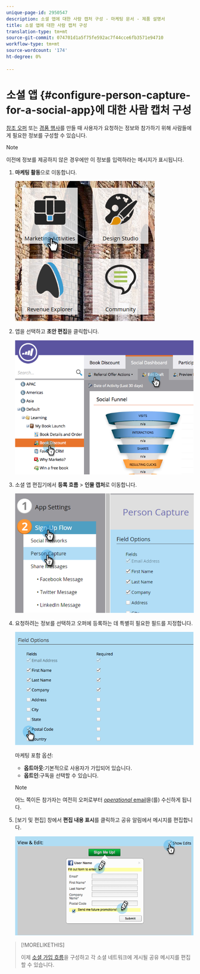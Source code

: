 ```yaml
---
unique-page-id: 2950547
description: 소셜 앱에 대한 사람 캡처 구성 - 마케팅 문서 - 제품 설명서
title: 소셜 앱에 대한 사람 캡처 구성
translation-type: tm+mt
source-git-commit: 074701d1a5f75fe592ac7f44cce6fb3571e94710
workflow-type: tm+mt
source-wordcount: '174'
ht-degree: 0%

---
```



# 소셜 앱 {#configure-person-capture-for-a-social-app}에 대한 사람 캡처 구성

[참조 오퍼](/help/marketo/product-docs/demand-generation/social/referral-offers/create-a-referral-offer.md) 또는 [경품 행사](/help/marketo/product-docs/demand-generation/social/sweepstakes/create-sweepstakes.md)를 만들 때 사용자가 요청하는 정보와 참가하기 위해 사람들에게 필요한 정보를 구성할 수 있습니다.

>[!NOTE]
>
>이전에 정보를 제공하지 않은 경우에만 이 정보를 입력하라는 메시지가 표시됩니다.

1. **마케팅 활동**&#x200B;으로 이동합니다.

   ![](assets/ma-2.png)

1. 앱을 선택하고 **초안 편집**&#x200B;을 클릭합니다.

   ![](assets/image2014-9-22-10-3a57-3a57.png)

1. 소셜 앱 편집기에서 **등록 흐름** > **인물 캡처**&#x200B;로 이동합니다.

   ![](assets/three-1.png)

1. 요청하려는 정보를 선택하고 오퍼에 등록하는 데 특별히 필요한 필드를 지정합니다.

   ![](assets/image2014-9-22-10-58-24.png)

   마케팅 포함 옵션:

   * **옵트아웃**:기본적으로 사용자가 가입되어 있습니다.
   * **옵트인**:구독을 선택할 수 있습니다.

   >[!NOTE]
   >
   >어느 쪽이든 참가자는 여전히 오퍼로부터 [_operational_ email](/help/marketo/product-docs/email-marketing/general/functions-in-the-editor/make-an-email-operational.md)을(를) 수신하게 됩니다.

1. [보기 및 편집] 창에서 **편집 내용 표시**&#x200B;를 클릭하고 공유 알림에서 메시지를 편집합니다.

   ![](assets/image2014-9-22-11-3a2-3a56.png)

>[!MORELIKETHIS]
>
>이제 [소셜 가입 흐름](/help/marketo/product-docs/demand-generation/social/configuring-social-actions/configure-social-sign-up-share-flow.md)을 구성하고 각 소셜 네트워크에 게시될 공유 메시지를 편집할 수 있습니다.
